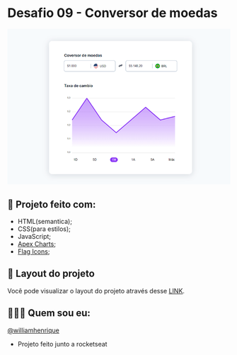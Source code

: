 # Desafio 09 - Conversor de moedas

<div align="center">
  <img src="./assets/conversor-de-moedas.png"/>
</div>

## 🚀 Projeto feito com:

- HTML(semantica);
- CSS(para estilos);
- JavaScript;
- <a href="xhttps://apexcharts.com/">Apex Charts</a>;
- <a href="https://github.com/lipis/flag-icons">Flag Icons</a>;

## 🔖 Layout do projeto

Você pode visualizar o layout do projeto através desse <a href="https://www.figma.com/community/file/1212757179376046656">LINK</a>.

## 🙋🏻‍♂️ Quem sou eu:

[@williamhenrique](https://www.linkedin.com/in/henriquewilliam/)
- Projeto feito junto a rocketseat